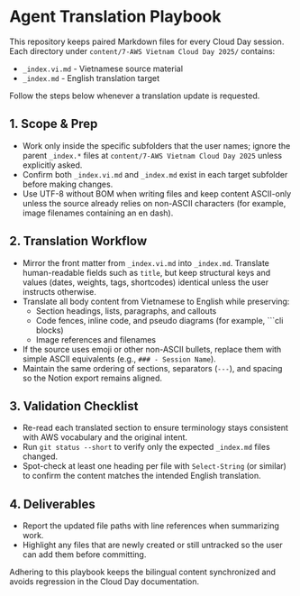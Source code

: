 ﻿# Agent Translation Playbook

This repository keeps paired Markdown files for every Cloud Day session. Each directory under `content/7-AWS Vietnam Cloud Day 2025/` contains:

- `_index.vi.md` - Vietnamese source material
- `_index.md` - English translation target

Follow the steps below whenever a translation update is requested.

## 1. Scope & Prep
- Work only inside the specific subfolders that the user names; ignore the parent `_index.*` files at `content/7-AWS Vietnam Cloud Day 2025` unless explicitly asked.
- Confirm both `_index.vi.md` and `_index.md` exist in each target subfolder before making changes.
- Use UTF-8 without BOM when writing files and keep content ASCII-only unless the source already relies on non-ASCII characters (for example, image filenames containing an en dash).

## 2. Translation Workflow
- Mirror the front matter from `_index.vi.md` into `_index.md`. Translate human-readable fields such as `title`, but keep structural keys and values (dates, weights, tags, shortcodes) identical unless the user instructs otherwise.
- Translate all body content from Vietnamese to English while preserving:
  - Section headings, lists, paragraphs, and callouts
  - Code fences, inline code, and pseudo diagrams (for example, ```cli blocks)
  - Image references and filenames
- If the source uses emoji or other non-ASCII bullets, replace them with simple ASCII equivalents (e.g., `### - Session Name`).
- Maintain the same ordering of sections, separators (`---`), and spacing so the Notion export remains aligned.

## 3. Validation Checklist
- Re-read each translated section to ensure terminology stays consistent with AWS vocabulary and the original intent.
- Run `git status --short` to verify only the expected `_index.md` files changed.
- Spot-check at least one heading per file with `Select-String` (or similar) to confirm the content matches the intended English translation.

## 4. Deliverables
- Report the updated file paths with line references when summarizing work.
- Highlight any files that are newly created or still untracked so the user can add them before committing.

Adhering to this playbook keeps the bilingual content synchronized and avoids regression in the Cloud Day documentation.
